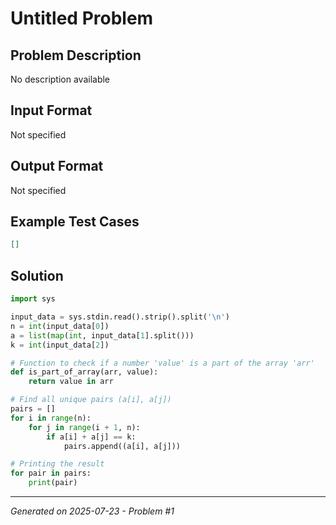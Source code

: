 # Untitled Problem

## Problem Description
No description available

## Input Format
Not specified

## Output Format
Not specified

## Example Test Cases
```json
[]
```

## Solution
```python
import sys

input_data = sys.stdin.read().strip().split('\n')
n = int(input_data[0])
a = list(map(int, input_data[1].split()))
k = int(input_data[2])

# Function to check if a number 'value' is a part of the array 'arr'
def is_part_of_array(arr, value):
    return value in arr

# Find all unique pairs (a[i], a[j])
pairs = []
for i in range(n):
    for j in range(i + 1, n):
        if a[i] + a[j] == k:
            pairs.append((a[i], a[j]))

# Printing the result
for pair in pairs:
    print(pair)
```

---
*Generated on 2025-07-23 - Problem #1*